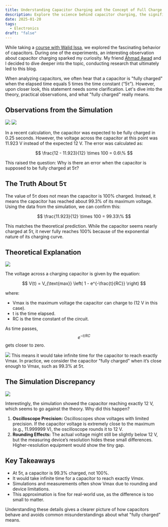 ```yaml
---
title: Understanding Capacitor Charging and the Concept of Full Charge
description: Explore the science behind capacitor charging, the significance of 5τ, and why capacitors never truly reach full charge despite practical approximations.
date: 2025-01-20
tags:
  - Electronics
draft: "false"
---
```

While taking a [course with Walid Issa](https://youtube.com/playlist?list=PLww54WQ2wa5qVh1p8iPi7HspX7N9hbvbc&si=9h1KH2NZG2lSLsaB), we explored the fascinating behavior of capacitors. During one of the experiments, an interesting observation about capacitor charging sparked my curiosity. My friend [Ahmad Awad](https://www.linkedin.com/in/ahmad-awad-36b481301/) and I decided to dive deeper into the topic, conducting research that ultimately led to this blog.

When analyzing capacitors, we often hear that a capacitor is "fully charged" when the elapsed time equals 5 times the time constant (“5τ”). However, upon closer look, this statement needs some clarification. Let's dive into the theory, practical observations, and what "fully charged" really means.

## Observations from the Simulation

![](/my-new-blog/images/Pasted%20image%2020250121022953.png)
![](/my-new-blog/images/Pasted%20image%2020250121023020.png)


In a recent calculation, the capacitor was expected to be fully charged in 0.25 seconds. However, the voltage across the capacitor at this point was 11.923 V instead of the expected 12 V. The error was calculated as:

$$ \frac{12 - 11.923}{12} \times 100 = 0.6\% $$ 

This raised the question: Why is there an error when the capacitor is supposed to be fully charged at 5τ?

## The Truth About 5τ

The value of 5τ does not mean the capacitor is 100% charged. Instead, it means the capacitor has reached about 99.3% of its maximum voltage. Using the data from the simulation, we can confirm this:

$$ \frac{11.923}{12} \times 100 = 99.33\% $$

This matches the theoretical prediction. While the capacitor seems nearly charged at 5τ, it never fully reaches 100% because of the exponential nature of its charging curve.

## Theoretical Explanation

![](/my-new-blog/images/Pasted%20image%2020250121015614.png)


The voltage across a charging capacitor is given by the equation:

$$ V(t) = V_{\text{max}} \left( 1 - e^{-\frac{t}{RC}} \right) $$

where:

- Vmax is the maximum voltage the capacitor can charge to (12 V in this case).
- t is the time elapsed.
- RC is the time constant of the circuit.

As time passes, $$e^{-t/RC}$$ gets closer to zero. 

![](/my-new-blog/images/Pasted%20image%2020250121015737.png)
This means it would take infinite time for the capacitor to reach exactly Vmax. In practice, we consider the capacitor "fully charged" when it’s close enough to Vmax, such as 99.3% at 5τ.

## The Simulation Discrepancy

![](/my-new-blog/images/Pasted%20image%2020250121020039.png)

Interestingly, the simulation showed the capacitor reaching exactly 12 V, which seems to go against the theory. Why did this happen?

1. **Oscilloscope Precision:** Oscilloscopes show voltages with limited precision. If the capacitor voltage is extremely close to the maximum (e.g., 11.999999 V), the oscilloscope rounds it to 12 V.
2. **Rounding Effects:** The actual voltage might still be slightly below 12 V, but the measuring device’s resolution hides these small differences. Higher-resolution equipment would show the tiny gap.

## Key Takeaways

- At 5τ, a capacitor is 99.3% charged, not 100%.
- It would take infinite time for a capacitor to reach exactly $Vmax$.
- Simulations and measurements often show Vmax due to rounding and device limitations.
- This approximation is fine for real-world use, as the difference is too small to matter.

Understanding these details gives a clearer picture of how capacitors behave and avoids common misunderstandings about what "fully charged" means.